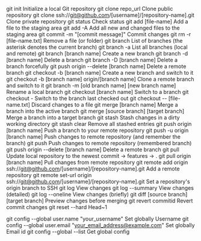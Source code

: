 git init	Initialize a local Git repository
git clone repo_url	Clone public repository
git clone ssh://git@github.com/[username]/[repository-name].git	Clone private repository
git status	Check status
git add [file-name]	Add a file to the staging area
git add -A	Add all new and changed files to the staging area
git commit -m "[commit message]"	Commit changes
git rm -r [file-name.txt]	Remove a file (or folder)
git branch	List of branches (the asterisk denotes the current branch)
git branch -a	List all branches (local and remote)
git branch [branch name]	Create a new branch
git branch -d [branch name]	Delete a branch
git branch -D [branch name]	Delete a branch forcefully
git push origin --delete [branch name]	Delete a remote branch
git checkout -b [branch name]	Create a new branch and switch to it
git checkout -b [branch name] origin/[branch name]	Clone a remote branch and switch to it
git branch -m [old branch name] [new branch name]	Rename a local branch
git checkout [branch name]	Switch to a branch
git checkout -	Switch to the branch last checked out
git checkout -- [file-name.txt]	Discard changes to a file
git merge [branch name]	Merge a branch into the active branch
git merge [source branch] [target branch]	Merge a branch into a target branch
git stash	Stash changes in a dirty working directory 
git stash clear	Remove all stashed entries
git push origin [branch name]	Push a branch to your remote repository
git push -u origin [branch name]	Push changes to remote repository (and remember the branch)
git push	Push changes to remote repository (remembered branch)
git push origin --delete [branch name]	Delete a remote branch
git pull  	Update local repository to the newest commit -> features -> .
git pull origin [branch name]	Pull changes from remote repository
git remote add origin ssh://git@github.com/[username]/[repository-name].git	Add a remote repository
git remote set-url origin ssh://git@github.com/[username]/[repository-name].git	Set a repository's origin branch to SSH
git log	View changes
git log --summary	View changes (detailed)
git log --oneline	View changes (briefly)
git diff [source branch] [target branch]	Preview changes before merging
git revert commitid	Revert commit changes
git reset --hard Head~1

git config --global user.name "your_username"	Set globally Username
git config --global user.email "your_email_address@example.com"	Set globally Email id
git config --global --list	Get global config
